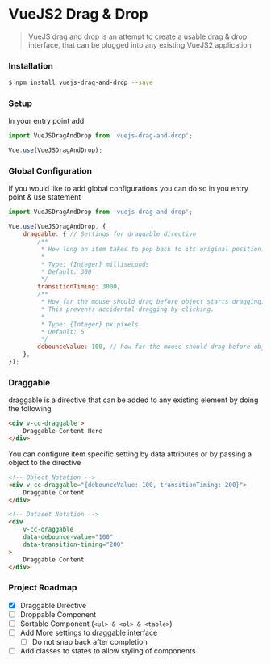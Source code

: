 # VueJS2 Drag & Drop

> VueJS drag and drop is an attempt to create a usable drag & drop interface, that can be plugged into any existing VueJS2 application  

### Installation

```bash
$ npm install vuejs-drag-and-drop --save 
```

### Setup

In your entry point add
```javascript
import VueJSDragAndDrop from 'vuejs-drag-and-drop';  

Vue.use(VueJSDragAndDrop);
```

### Global Configuration

If you would like to add global configurations you can do so in you entry point & use statement

```javascript
import VueJSDragAndDrop from 'vuejs-drag-and-drop';  

Vue.use(VueJSDragAndDrop, {
    draggable: { // Settings for draggable directive
        /**
         * How long an item takes to pop back to its original position.
         * 
         * Type: {Integer} milliseconds
         * Default: 300
         */
        transitionTiming: 3000, 
        /**
         * How far the mouse should drag before object starts dragging. 
         * This prevents accidental dragging by clicking. 
         * 
         * Type: {Integer} px|pixels
         * Default: 5
         */
        debounceValue: 100, // how far the mouse should drag before object starts dragging. This prevents accidental dragging by clicking.
    },
});
```

### Draggable

draggable is a directive that can be added to any existing element by doing the following

```html
<div v-cc-draggable >
    Draggable Content Here
</div>
```

You can configure item specific setting by data attributes or by passing a object to the directive

```html
<!-- Object Notation -->
<div v-cc-draggable="{debounceValue: 100, transitionTiming: 200}">
    Draggable Content
</div>

<!-- Dataset Notation --> 
<div 
    v-cc-draggable 
    data-debounce-value="100"
    data-transition-timing="200"
>
    Draggable Content
</div>
```

### Project Roadmap

* [x] Draggable Directive
* [ ] Droppable Component
* [ ] Sortable Component (`<ul> & <ol> & <table>`)
* [ ] Add More settings to draggable interface
    * [ ] Do not snap back after completion
* [ ] Add classes to states to allow styling of components 

